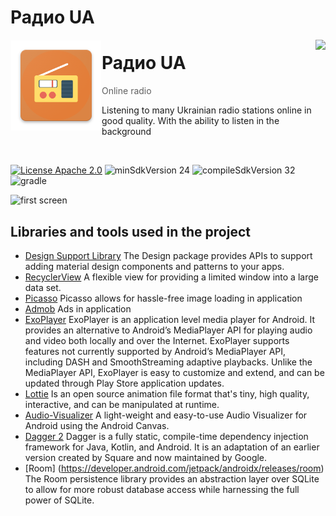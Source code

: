# Радио UA
<img alt="Icon" src="app/src/main/res/mipmap-xxhdpi/ic_launcher.png?raw=true" align="left" hspace="1" vspace="1">

<a alt='Try it on Google Play' href='https://play.google.com/store/apps/details?id=com.ksnk.radio' target='_blank' align='right'><img align='right' height='36' style='border:0px;height:36px;' src='https://developer.android.com/images/brand/en_generic_rgb_wo_60.png' border='0' /></a>

# Радио UA

> Online radio

Listening to many Ukrainian radio stations online in good quality. With the ability to listen in the background


</br>

[![License Apache 2.0](https://img.shields.io/badge/License-Apache%202.0-blue.svg?style=true)](http://www.apache.org/licenses/LICENSE-2.0)
![minSdkVersion 24](https://img.shields.io/badge/minSdkVersion-24-red.svg?style=true)
![compileSdkVersion 32](https://img.shields.io/badge/compileSdkVersion-32-green)
![gradle](https://img.shields.io/badge/Gradle-7.1.1-orange)


![first screen](https://i.ibb.co/qBnMRvC/video5404423460988392922.gif)

## Libraries and tools used in the project

* [Design Support Library](https://developer.android.com/jetpack/androidx)
The Design package provides APIs to support adding material design components and patterns to your apps.
* [RecyclerView](https://developer.android.com/reference/android/support/v7/widget/RecyclerView.html)
A flexible view for providing a limited window into a large data set.
* [Picasso](https://square.github.io/picasso)
Picasso allows for hassle-free image loading in application
* [Admob](https://developers.google.com/admob/android/quick-start)
Ads in application
* [ExoPlayer](https://exoplayer.dev/)
ExoPlayer is an application level media player for Android. It provides an alternative to Android’s MediaPlayer API for playing audio and video both locally and over the Internet. ExoPlayer supports features not currently supported by Android’s MediaPlayer API, including DASH and SmoothStreaming adaptive playbacks. Unlike the MediaPlayer API, ExoPlayer is easy to customize and extend, and can be updated through Play Store application updates.
* [Lottie](https://lottiefiles.com/)
Is an open source animation file format that's tiny, high quality, interactive, and can be manipulated at runtime.
* [Audio-Visualizer](https://github.com/gauravk95/audio-visualizer-android)
A light-weight and easy-to-use Audio Visualizer for Android using the Android Canvas.
* [Dagger 2](https://dagger.dev/)
Dagger is a fully static, compile-time dependency injection framework for Java, Kotlin, and Android. It is an adaptation of an earlier version created by Square and now maintained by Google.
* [Room] (https://developer.android.com/jetpack/androidx/releases/room)
The Room persistence library provides an abstraction layer over SQLite to allow for more robust database access while harnessing the full power of SQLite.
